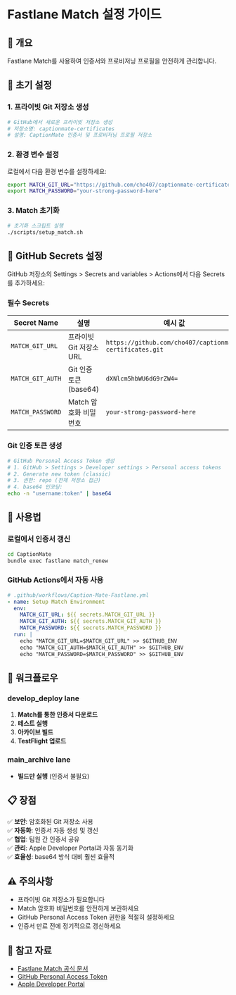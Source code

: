 # Fastlane Match 설정 가이드

## 🎯 개요

Fastlane Match를 사용하여 인증서와 프로비저닝 프로필을 안전하게 관리합니다.

## 🔧 초기 설정

### 1. 프라이빗 Git 저장소 생성

```bash
# GitHub에서 새로운 프라이빗 저장소 생성
# 저장소명: captionmate-certificates
# 설명: CaptionMate 인증서 및 프로비저닝 프로필 저장소
```

### 2. 환경 변수 설정

로컬에서 다음 환경 변수를 설정하세요:

```bash
export MATCH_GIT_URL="https://github.com/cho407/captionmate-certificates.git"
export MATCH_PASSWORD="your-strong-password-here"
```

### 3. Match 초기화

```bash
# 초기화 스크립트 실행
./scripts/setup_match.sh
```

## 🔐 GitHub Secrets 설정

GitHub 저장소의 Settings > Secrets and variables > Actions에서 다음 Secrets를 추가하세요:

### 필수 Secrets

| Secret Name | 설명 | 예시 값 |
|-------------|------|---------|
| `MATCH_GIT_URL` | 프라이빗 Git 저장소 URL | `https://github.com/cho407/captionmate-certificates.git` |
| `MATCH_GIT_AUTH` | Git 인증 토큰 (base64) | `dXNlcm5hbWU6dG9rZW4=` |
| `MATCH_PASSWORD` | Match 암호화 비밀번호 | `your-strong-password-here` |

### Git 인증 토큰 생성

```bash
# GitHub Personal Access Token 생성
# 1. GitHub > Settings > Developer settings > Personal access tokens
# 2. Generate new token (classic)
# 3. 권한: repo (전체 저장소 접근)
# 4. base64 인코딩:
echo -n "username:token" | base64
```

## 🚀 사용법

### 로컬에서 인증서 갱신

```bash
cd CaptionMate
bundle exec fastlane match_renew
```

### GitHub Actions에서 자동 사용

```yaml
# .github/workflows/Caption-Mate-Fastlane.yml
- name: Setup Match Environment
  env:
    MATCH_GIT_URL: ${{ secrets.MATCH_GIT_URL }}
    MATCH_GIT_AUTH: ${{ secrets.MATCH_GIT_AUTH }}
    MATCH_PASSWORD: ${{ secrets.MATCH_PASSWORD }}
  run: |
    echo "MATCH_GIT_URL=$MATCH_GIT_URL" >> $GITHUB_ENV
    echo "MATCH_GIT_AUTH=$MATCH_GIT_AUTH" >> $GITHUB_ENV
    echo "MATCH_PASSWORD=$MATCH_PASSWORD" >> $GITHUB_ENV
```

## 🔄 워크플로우

### develop_deploy lane

1. **Match를 통한 인증서 다운로드**
2. **테스트 실행**
3. **아카이브 빌드**
4. **TestFlight 업로드**

### main_archive lane

- **빌드만 실행** (인증서 불필요)

## 📋 장점

✅ **보안**: 암호화된 Git 저장소 사용  
✅ **자동화**: 인증서 자동 생성 및 갱신  
✅ **협업**: 팀원 간 인증서 공유  
✅ **관리**: Apple Developer Portal과 자동 동기화  
✅ **효율성**: base64 방식 대비 훨씬 효율적  

## ⚠️ 주의사항

- 프라이빗 Git 저장소가 필요합니다
- Match 암호화 비밀번호를 안전하게 보관하세요
- GitHub Personal Access Token 권한을 적절히 설정하세요
- 인증서 만료 전에 정기적으로 갱신하세요

## 🔗 참고 자료

- [Fastlane Match 공식 문서](https://docs.fastlane.tools/actions/match/)
- [GitHub Personal Access Token](https://github.com/settings/tokens)
- [Apple Developer Portal](https://developer.apple.com/account/)
